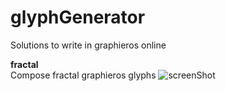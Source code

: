 # glyphGenerator

Solutions to write in graphieros online

<b>fractal</b><br>
Compose fractal graphieros glyphs
![screenShot](https://github.com/graphieros/glyphGenerator/fractal/blob/master/pics/gcsc.png)
